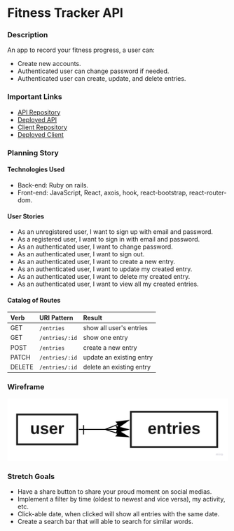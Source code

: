 # Fitness Tracker API

### Description
An app to record your fitness progress, a user can:
- Create new accounts.
- Authenticated user can change password if needed.
- Authenticated user can create, update, and delete entries.

### Important Links
- [API Repository](https://github.com/TN-space/fitness-tracker-api)
- [Deployed API](https://murmuring-forest-24947.herokuapp.com)
- [Client Repository](https://github.com/TN-space/fitness-tracker-client)
- [Deployed Client](https://TN-space.github.io/fitness-tracker-client)

### Planning Story
#### Technologies Used
- Back-end: Ruby on rails.
- Front-end: JavaScript, React, axois, hook, react-bootstrap, react-router-dom.

#### User Stories
- As an unregistered user, I want to sign up with email and password.
- As a registered user, I want to sign in with email and password.
- As an authenticated user, I want to change password.
- As an authenticated user, I want to sign out.
- As an authenticated user, I want to create a new entry.
- As an authenticated user, I want to update my created entry.
- As an authenticated user, I want to delete my created entry.
- As an authenticated user, I want to view all my created entries.

#### Catalog of Routes
| Verb   | URI Pattern    | Result              |
|:-------|:---------------|:--------------------|
| GET    | `/entries`     | show all user's entries|
| GET    | `/entries/:id` | show one entry|
| POST   | `/entries`     | create a new entry |
| PATCH  | `/entries/:id` | update an existing entry|
| DELETE | `/entries/:id` | delete an existing entry |

### Wireframe
![ERD](lib/images/ERD.jpg)

### Stretch Goals
- Have a share button to share your proud moment on social medias.
- Implement a filter by time (oldest to newest and vice versa), my activity, etc.
- Click-able date, when clicked will show all entries with the same date.
- Create a search bar that will able to search for similar words.
